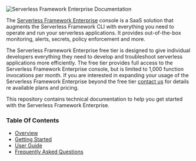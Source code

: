 <!--
title: Serverless Framework Enterprise
menuText: framework enterprise
layout: Doc
-->

![Serverless Framework Enterprise Documentation](https://s3.amazonaws.com/assets.github.serverless/readme-serverless-enterprise-documentation-3.png)

The [Serverless Framework Enterprise](https://dashboard.serverless.com/) console is a SaaS solution that augments the Serverless Framework CLI with everything you need to operate and run your serverless applications. It provides out-of-the-box monitoring, alerts, secrets, policy enforcement and more. 

The Serverless Framework Enterprise free tier is designed to give individual developers everything they need to develop and troubleshoot serverless applications more efficiently. The free tier provides full access to the Serverless Framework Enterprise console, but is limited to 1,000 function invocations per month. If you are interested in expanding your usage of the Serverless Framework Enterprise beyond the free tier [contact us](https://serverless.com/enterprise/contact/) for details re available plans and pricing.

This repository contains technical documentation to help you get started with the Serverless Framework Enterprise.

### Table Of Contents

* [Overview](./docs/README.md)
* [Getting Started](./docs/getting-started.md)
* [User Guide](./docs/dashboard-user-guide.md)
* [Frequently Asked Questions](./docs/faq.md)
